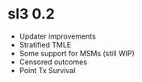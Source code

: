 # sl3 0.2
* Updater improvements
* Stratified TMLE
* Some support for MSMs (still WIP)
* Censored outcomes
* Point Tx Survival